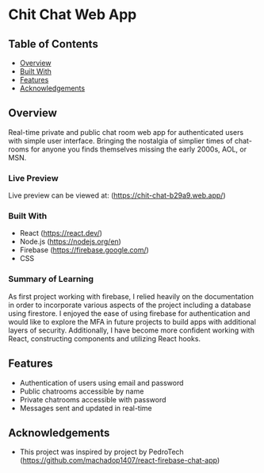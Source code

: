 # Chit Chat Web App


## Table of Contents
- [Overview](#overview)
- [Built With](#built-with)
- [Features](#features)
- [Acknowledgements](#acknowledgements)

## Overview
Real-time private and public chat room web app for authenticated users with simple user interface. Bringing the nostalgia of simplier times of chat-rooms for anyone you finds themselves missing the early 2000s, AOL, or MSN.

### Live Preview
Live preview can be viewed at: (https://chit-chat-b29a9.web.app/)

### Built With
- React (https://react.dev/)
- Node.js (https://nodejs.org/en)
- Firebase (https://firebase.google.com/)
- CSS

### Summary of Learning 
As first project working with firebase, I relied heavily on the documentation in order to incorporate various aspects of the project including a database using firestore.
I enjoyed the ease of using firebase for authentication and would like to explore the MFA in future projects to build apps with additional layers of security. 
Additionally, I have become more confident working with React, constructing components and utilizing React hooks.

## Features 
- Authentication of users using email and password
- Public chatrooms accessible by name
- Private chatrooms accessible with password
- Messages sent and updated in real-time

## Acknowledgements
- This project was inspired by project by PedroTech (https://github.com/machadop1407/react-firebase-chat-app)
